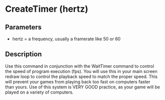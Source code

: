 # CreateTimer (hertz)

## Parameters

- hertz = a frequency, usually a framerate like 50 or 60

## Description

Use this command in conjunction with the WaitTimer command to control the  speed of program execution (fps). You will use this in your main screen redraw  loop to control the playback speed to match the proper speed. This will prevent  your games from playing back too fast on computers faster than yours. Use of  this system is VERY GOOD practice, as your game will be played on a variety  of computers.
